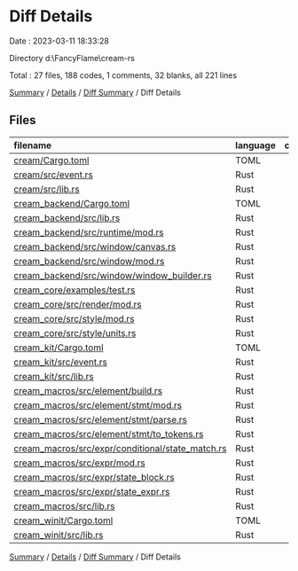# Diff Details

Date : 2023-03-11 18:33:28

Directory d:\\FancyFlame\\cream-rs

Total : 27 files,  188 codes, 1 comments, 32 blanks, all 221 lines

[Summary](results.md) / [Details](details.md) / [Diff Summary](diff.md) / Diff Details

## Files
| filename | language | code | comment | blank | total |
| :--- | :--- | ---: | ---: | ---: | ---: |
| [cream/Cargo.toml](/cream/Cargo.toml) | TOML | 7 | 1 | 3 | 11 |
| [cream/src/event.rs](/cream/src/event.rs) | Rust | 10 | 0 | 3 | 13 |
| [cream/src/lib.rs](/cream/src/lib.rs) | Rust | 1 | 0 | 1 | 2 |
| [cream_backend/Cargo.toml](/cream_backend/Cargo.toml) | TOML | 17 | 1 | 5 | 23 |
| [cream_backend/src/lib.rs](/cream_backend/src/lib.rs) | Rust | 3 | 0 | 2 | 5 |
| [cream_backend/src/runtime/mod.rs](/cream_backend/src/runtime/mod.rs) | Rust | 74 | 0 | 9 | 83 |
| [cream_backend/src/window/canvas.rs](/cream_backend/src/window/canvas.rs) | Rust | 52 | 0 | 8 | 60 |
| [cream_backend/src/window/mod.rs](/cream_backend/src/window/mod.rs) | Rust | 26 | 0 | 7 | 33 |
| [cream_backend/src/window/window_builder.rs](/cream_backend/src/window/window_builder.rs) | Rust | 24 | 0 | 6 | 30 |
| [cream_core/examples/test.rs](/cream_core/examples/test.rs) | Rust | 6 | 0 | 1 | 7 |
| [cream_core/src/render/mod.rs](/cream_core/src/render/mod.rs) | Rust | -32 | 0 | -3 | -35 |
| [cream_core/src/style/mod.rs](/cream_core/src/style/mod.rs) | Rust | 0 | 0 | 1 | 1 |
| [cream_core/src/style/units.rs](/cream_core/src/style/units.rs) | Rust | -4 | 0 | -2 | -6 |
| [cream_kit/Cargo.toml](/cream_kit/Cargo.toml) | TOML | -6 | -1 | -3 | -10 |
| [cream_kit/src/event.rs](/cream_kit/src/event.rs) | Rust | -10 | 0 | -3 | -13 |
| [cream_kit/src/lib.rs](/cream_kit/src/lib.rs) | Rust | -1 | 0 | -1 | -2 |
| [cream_macros/src/element/build.rs](/cream_macros/src/element/build.rs) | Rust | 7 | 0 | 1 | 8 |
| [cream_macros/src/element/stmt/mod.rs](/cream_macros/src/element/stmt/mod.rs) | Rust | 1 | 0 | 0 | 1 |
| [cream_macros/src/element/stmt/parse.rs](/cream_macros/src/element/stmt/parse.rs) | Rust | 7 | 0 | 1 | 8 |
| [cream_macros/src/element/stmt/to_tokens.rs](/cream_macros/src/element/stmt/to_tokens.rs) | Rust | 1 | 0 | 0 | 1 |
| [cream_macros/src/expr/conditional/state_match.rs](/cream_macros/src/expr/conditional/state_match.rs) | Rust | -2 | 0 | 0 | -2 |
| [cream_macros/src/expr/mod.rs](/cream_macros/src/expr/mod.rs) | Rust | 0 | 1 | 0 | 1 |
| [cream_macros/src/expr/state_block.rs](/cream_macros/src/expr/state_block.rs) | Rust | 4 | 0 | 0 | 4 |
| [cream_macros/src/expr/state_expr.rs](/cream_macros/src/expr/state_expr.rs) | Rust | 23 | 0 | 2 | 25 |
| [cream_macros/src/lib.rs](/cream_macros/src/lib.rs) | Rust | -3 | 0 | 0 | -3 |
| [cream_winit/Cargo.toml](/cream_winit/Cargo.toml) | TOML | -5 | -1 | -3 | -9 |
| [cream_winit/src/lib.rs](/cream_winit/src/lib.rs) | Rust | -12 | 0 | -3 | -15 |

[Summary](results.md) / [Details](details.md) / [Diff Summary](diff.md) / Diff Details